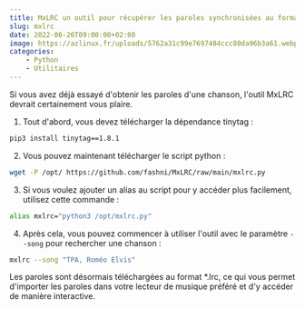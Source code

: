```yaml
---
title: MxLRC un outil pour récupérer les paroles synchronisées au format *.lrc
slug: mxlrc
date: 2022-06-26T09:00:00+02:00
image: https://azlinux.fr/uploads/5762a31c99e7697484ccc80da96b3a61.webp
categories:
    - Python
    - Utilitaires
---
```


Si vous avez déjà essayé d'obtenir les paroles d'une chanson, l'outil MxLRC devrait certainement vous plaire.

1. Tout d'abord, vous devez télécharger la dépendance tinytag :

```bash
pip3 install tinytag==1.8.1
```

2. Vous pouvez maintenant télécharger le script python :

```bash
wget -P /opt/ https://github.com/fashni/MxLRC/raw/main/mxlrc.py
```

3. Si vous voulez ajouter un alias au script pour y accéder plus facilement, utilisez cette commande :

```bash
alias mxlrc="python3 /opt/mxlrc.py"
```

4. Après cela, vous pouvez commencer à utiliser l'outil avec le paramètre `--song` pour rechercher une chanson :

```bash
mxlrc --song "TPA, Roméo Elvis"
```

Les paroles sont désormais téléchargées au format *.lrc, ce qui vous permet d'importer les paroles dans votre lecteur de musique préféré et d'y accéder de manière interactive.
